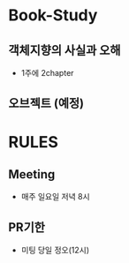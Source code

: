 # Book-Study

## 객체지향의 사실과 오해
- 1주에 2chapter

## 오브젝트 (예정)

# RULES

## Meeting
- 매주 일요일 저녁 8시

## PR기한
- 미팅 당일 정오(12시)
